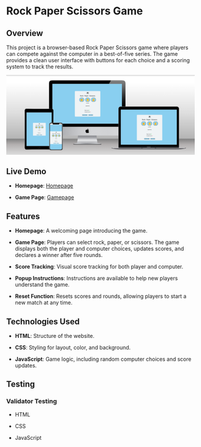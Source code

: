 # Rock Paper Scissors Game

## Overview
This project is a browser-based Rock Paper Scissors game where players can compete against the computer in a best-of-five series. The game provides a clean user interface with buttons for each choice and a scoring system to track the results.


![mockup](<assets/images/rock, paper, scissor mockup.png>)


## Live Demo
- **Homepage**: <a href="https://bjoernholmlund.github.io/rock-paper-scissor/index.html">Homepage</a>
* **Game Page**: <a href="https://bjoernholmlund.github.io/rock-paper-scissor/game.html">Gamepage</a>

## Features
- **Homepage**: A welcoming page introducing the game.

* **Game Page**: Players can select rock, paper, or scissors. The game displays both the player and computer choices, updates scores, and declares a winner after five rounds.

+ **Score Tracking**: Visual score tracking for both player and computer. <br>

- **Popup Instructions**: Instructions are available to help new players understand the game.

* **Reset Function**: Resets scores and rounds, allowing players to start a new match at any time.

## Technologies Used
- **HTML**: Structure of the website.
* **CSS**: Styling for layout, color, and background.
+ **JavaScript**: Game logic, including random computer choices and score updates.


## Testing


### Validator Testing

- HTML 

* CSS

+ JavaScript

